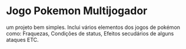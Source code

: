 # Jogo Pokemon Multijogador
 um projeto bem simples. Inclui vários elementos dos jogos de pokémon como: Fraquezas, Condições de status, Efeitos secudários de alguns ataques ETC.
